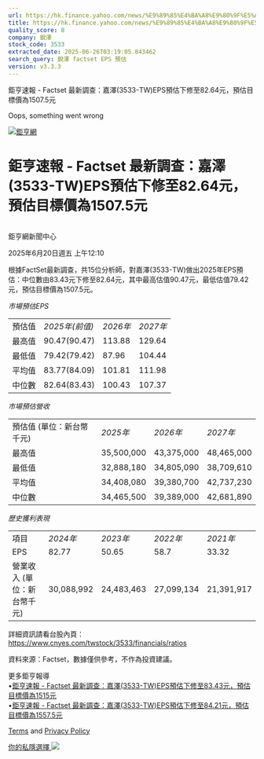```yaml
---
url: https://hk.finance.yahoo.com/news/%E9%89%85%E4%BA%A8%E9%80%9F%E5%A0%B1-factset-%E6%9C%80%E6%96%B0%E8%AA%BF%E6%9F%A5-%E5%98%89%E6%BE%A4-3533-041025343.html
title: https://hk.finance.yahoo.com/news/%E9%89%85%E4%BA%A8%E9%80%9F%E5%A0%B1-factset-%E6%9C%80%E6%96%B0%E8
quality_score: 8
company: 銳澤
stock_code: 3533
extracted_date: 2025-06-26T03:19:05.843462
search_query: 銳澤 factset EPS 預估
version: v3.3.3
---
```


鉅亨速報 - Factset 最新調查：嘉澤(3533-TW)EPS預估下修至82.64元，預估目標價為1507.5元 


Oops, something went wrong

 

[![鉅亨網](https://s.yimg.com/ny/api/res/1.2/UM5hrThmhlnSiBO4o4qlLg--/YXBwaWQ9aGlnaGxhbmRlcjt3PTE0NjtoPTQ4O2NmPXdlYnA-/https://s.yimg.com/os/creatr-uploaded-images/2020-01/147c7630-36ab-11ea-ae7c-5ee7a0016555)](http://www.cnyes.com/ "鉅亨網")

# 鉅亨速報 - Factset 最新調查：嘉澤(3533-TW)EPS預估下修至82.64元，預估目標價為1507.5元

![](data:image/gif;base64,R0lGODlhAQABAIAAAAAAAP///ywAAAAAAQABAAACAUwAOw==)

鉅亨網新聞中心

2025年6月20日週五 上午12:10

根據FactSet最新調查，共15位分析師，對嘉澤(3533-TW)做出2025年EPS預估：中位數由83.43元下修至82.64元，其中最高估值90.47元，最低估值79.42元，預估目標價為1507.5元。

*市場預估EPS*

|  |  |  |  |
| --- | --- | --- | --- |
| 預估值 | *2025年(前值)* | *2026年* | *2027年* |
| 最高值 | 90.47(90.47) | 113.88 | 129.64 |
| 最低值 | 79.42(79.42) | 87.96 | 104.44 |
| 平均值 | 83.77(84.09) | 101.81 | 111.98 |
| 中位數 | 82.64(83.43) | 100.43 | 107.37 |

*市場預估營收*

|  |  |  |  |
| --- | --- | --- | --- |
| 預估值 (單位：新台幣千元) | *2025年* | *2026年* | *2027年* |
| 最高值 | 35,500,000 | 43,375,000 | 48,465,000 |
| 最低值 | 32,888,180 | 34,805,090 | 38,709,610 |
| 平均值 | 34,408,080 | 39,380,700 | 42,737,230 |
| 中位數 | 34,465,500 | 39,389,000 | 42,681,890 |

*歷史獲利表現*

|  |  |  |  |  |
| --- | --- | --- | --- | --- |
| 項目 | *2024年* | *2023年* | *2022年* | *2021年* |
| EPS | 82.77 | 50.65 | 58.7 | 33.32 |
| 營業收入 (單位：新台幣千元) | 30,088,992 | 24,483,463 | 27,099,134 | 21,391,917 |

詳細資訊請看台股內頁：  
<https://www.cnyes.com/twstock/3533/financials/ratios>

資料來源：Factset，數據僅供參考，不作為投資建議。

更多鉅亨報導  
•[鉅亨速報 - Factset 最新調查：嘉澤(3533-TW)EPS預估下修至83.43元，預估目標價為1515元](https://news.cnyes.com/news/id/6027736?utm_source=yahoo&utm_medium=RSS&utm_campaign=relate)  
•[鉅亨速報 - Factset 最新調查：嘉澤(3533-TW)EPS預估下修至84.21元，預估目標價為1557.5元](https://news.cnyes.com/news/id/6027241?utm_source=yahoo&utm_medium=RSS&utm_campaign=relate)

[Terms](https://guce.yahoo.com/terms?locale=zh-Hant-HK)  and [Privacy Policy](https://guce.yahoo.com/privacy-policy?locale=zh-Hant-HK)

[你的私隱選擇 ![](https://s.yimg.com/dv/static/siteApp/img/privacy-choice-control.png)](https://guce.yahoo.com/state-controls?locale=zh-Hant-HK&state=VA)